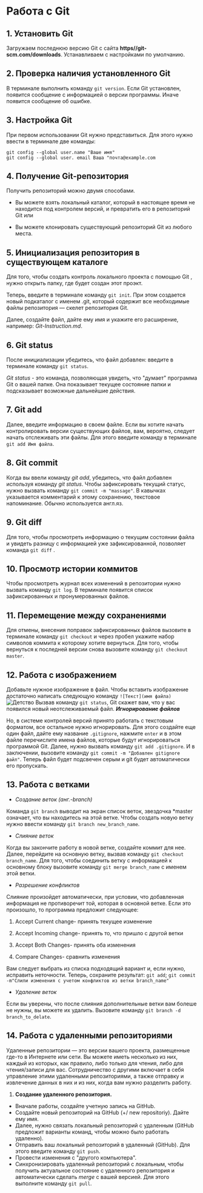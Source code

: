 # Работа с Git
## 1. Установить Git
Загружаем последнюю версию Git с сайта **https//git-scm.com/downloads**.
Устанавливаем с настройками по умолчанию.
## 2. Проверка наличия установленного Git
В терминале выполнить команду `git version`. Если Git установлен, появится сообщение с информацией о версии программы. Иначе появится сообщение об ошибке.
## 3. Настройка Git
При первом использовании Git нужно представиться. Для этого нужно ввести в терминале две команды:
```
git config --global user.name "Ваше имя"
git config --global user. email Ваша "почта@example.com
```
## 4. Получение Git-репозитория
Получить репозиторий можно двумя способами.
* Вы можете взять локальный каталог, который в настоящее время не находится под контролем версий, и превратить его в репозиторий Git или

* Вы можете клонировать существующий репозиторий Git из любого места.

## 5. Инициализация репозитория в существующем каталоге
Для того, чтобы создать контроль локального проекта с помощью Git , нужно открыть папку, где будет создан этот проэкт. 

Теперь, введите в терминале команду `git init`. При этом создается новый подкаталог с именем .git, который содержит все необходимые файлы репозитория — скелет репозитория Git.

 Далее, создайте файл, дайте ему имя и укажите его расширение, например: *Git-Instruction.md*. 
 ## 6. Git status
 После инициализации убедитесь, что файл добавлен: введите в терминале команду `git status`.

 *Git status* - это команда, позволяющая увидеть, что "думает" программа Git о вашей папке. Она показывает текущее состояние папки и подсказывает возможные дальнейшие действия.
 ## 7. Git add
 Далее, введите информацию в своем файле. Если вы хотите начать контролировать версии существующих файлов, вам, вероятно, следует начать отслеживать эти файлы. Для этого введите команду в терминале `git add Имя файла`.
 ## 8. Git commit
 Когда вы ввели команду *git add*, убедитесь, что файл добавлен используя команду *git status*. Чтобы зафиксировать текущий статус, нужно вызвать команду `git commit -m "massage"`. В кавычках указывается комментарий к этому сохранению, текстовое напоминание. Обычно используется англ.яз.
 ## 9. Git diff
 Для того, чтобы просмотреть информацию о текущим состоянии файла и увидеть разницу с информацией уже зафиксированной, позволяет команда `git diff` .
 ## 10. Просмотр истории коммитов 
 Чтобы просмотреть журнал всех изменений в репозитории нужно вызвать команду `git log`. В терминале появится список зафиксированных и пронумерованных файлов.
 ## 11. Перемещение между сохранениями
Для отмены, внесения поправок зафиксированных файлов вызовите в терминале команду  `git checkout` и через пробел укажите набор символов коммита к которому хотите вернуться. Для того, чтобы вернуться к последней версии снова вызовите команду `git checkout master`.
## 12. Работа с изображением
Добавьте нужное изображение в файл. Чтобы вставить изображение достаточно написать следующую команду `![Текст](имя файла)` ![Детство](hccf5BPXW74.jpg) Вызвав команду `git status`, Git скажет вам, что у вас появился новый неотслеживаемый файл. 
__*Игнорирование файлов*__

Но, в системе контролей версий принято работать с текстовым форматом, все остальное нужно игнорировать. Для этого создайте еще один файл, дайте ему название `.gitignore`, нажмите `enter` и в этом файле перечислите имена файлов, которые будут игнорироваться программой Git. Далее, нужно вызвать команду `git add .gitignore`. И в заключении, вызовите команду  `git commit -m "Добавлен gitignore файл"`. Теперь файл будет подсвечен серым и git будет автоматически его пропускать.

## 13. Работа с ветками
* *Создание веток (анг.-branсh)*

Команда  `git branch` выводит на экран список веток, звездочка *master означает, что вы находитесь на этой ветке. Чтобы создать новую ветку нужно ввести команду `git branch new_branch_name`.

* *Слияние веток*

Когда вы закончите работу в новой ветке, создайте коммит для нее. Далее, перейдите на основную ветку, вызвав команду `git checkout branch_name`. Для того, чтобы соединить ветку с информацией к основному блоку вызовите команду `git merge branch_name` c именем этой ветки.

* *Разрешение конфликтов*

Слияние произойдет автоматически, при условии, что добавленная информация не противоречит той, которая в основной ветке. Если это произошло, то программа предложит следующее:

1. Accept Current change- принять текущее изменение

2. Accept Incoming change- принять то, что пришло с другой ветки

3. Accept Both Changes- принять оба изменения

4. Compare Changes- сравнить изменения

Вам следует выбрать из списка подходящий вариант и, если нужно, исправить неточности.
Теперь, сохраните результат: `git add`; `git commit -m"Слили изменения с учетом конфликтов из ветки branch_name"`

* *Удаление веток*

Если вы уверены, что после слияния дополнительные ветки вам болеше не нужны, вы можете их удалить. Вызовите команду `git branch -d branch_to_delate`.


## 14. Работа с удаленными репозиториями
 Удаленные репозитории — это версии вашего проекта, размещенные где-то в Интернете или сети. Вы можете иметь несколько из них, каждый из которых, как правило, либо только для чтения, либо для чтения/записи для вас. Сотрудничество с другими включает в себя управление этими удаленными репозиториями, а также отправку и извлечение данных в них и из них, когда вам нужно разделить работу.

 1. **Создание удаленного репозитория.**

 * Вначале работы, создайте учетную запись на GitHub. 
 * Создайте новый репозиторий на GitHub (+/ new repositoriy). Дайте ему имя.
* Далее, нужно связать локальный репозиторий с удаленным (GitHub предложит варианты команд, чтобы можно было работать удаленно).
* Отправить ваш локальный репозиторий в удаленный (GitHub). Для этого введите команду `git push`.
* Провести изменения с "другого компьютера".
* Синхронизировать удаленный репозиторий с локальным, чтобы получить актуальное состояние с удаленного репозитория и автоматически сделать *merge* c вашей версией. Для этого выполните команду `git pull`.